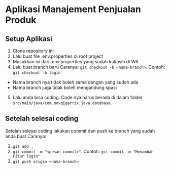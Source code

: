 
# Aplikasi Manajement Penjualan Produk

## Setup Aplikasi

1. Clone repository ini
2. Lalu buat file .env.properties di root project
3. Masukkan isi dari .env.properties yang sudah kukasih di WA
4. Lalu buat branch baru Caranya: `git checkout -b <nama-branch>`. Contoh: `git checkout -b login`
- Nama branch nya tidak boleh sama dengan yang sudah ada
- Nama branch juga tidak boleh mengandung spasi
5. Lalu anda bisa coding. Code nya harus berada di dalam folder `src/main/java/com.novqigarrix.java.database`.

## Setelah selesai coding
Setelah selesai coding lakukan commit dan push ke branch yang sudah anda buat Caranya:
1. `git add .`
2. `git commit -m "<pesan commit>"`. Contoh: `git commit -m "Menambah Fitur login"`
3. `git push origin <nama-branch>`